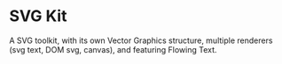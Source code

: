 
# SVG Kit

A SVG toolkit, with its own Vector Graphics structure, multiple renderers (svg text, DOM svg, canvas), and featuring Flowing Text.

